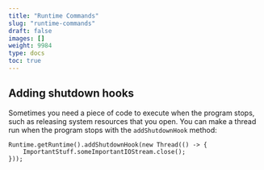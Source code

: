 ```yaml
---
title: "Runtime Commands"
slug: "runtime-commands"
draft: false
images: []
weight: 9984
type: docs
toc: true
---
```


## Adding shutdown hooks
Sometimes you need a piece of code to execute when the program stops, such as releasing system resources that you open. You can make a thread run when the program stops with the `addShutdownHook` method:

    Runtime.getRuntime().addShutdownHook(new Thread(() -> {
        ImportantStuff.someImportantIOStream.close();
    }));

